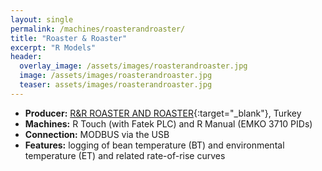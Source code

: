 ```yaml
---
layout: single
permalink: /machines/roasterandroaster/
title: "Roaster & Roaster"
excerpt: "R Models"
header:
  overlay_image: /assets/images/roasterandroaster.jpg
  image: /assets/images/roasterandroaster.jpg
  teaser: assets/images/roasterandroaster.jpg
---
```

* __Producer:__ [R&R  ROASTER AND ROASTER](https://www.roasterandroaster.com/){:target="_blank"}, Turkey
* __Machines:__ R Touch (with Fatek PLC) and R Manual (EMKO 3710 PIDs)
* __Connection:__ MODBUS via the USB
* __Features:__ logging of bean temperature (BT) and environmental temperature (ET) and related rate-of-rise curves
